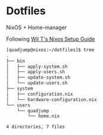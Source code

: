 # Dotfiles

NixOS + Home-manager

Following [Wil T's Nixos Setup Guide](https://nixos.wiki/wiki/Wil_T_Nix_Guides)

```bash
[quadjump@nixos:~/dotfiles]$ tree
.
├── bin
│   ├── apply-system.sh
│   ├── apply-users.sh
│   ├── update-system.sh
│   └── update-users.sh
├── system
│   ├── configuration.nix
│   └── hardware-configuration.nix
└── users
    └── quadjump
        └── home.nix

4 directories, 7 files
```